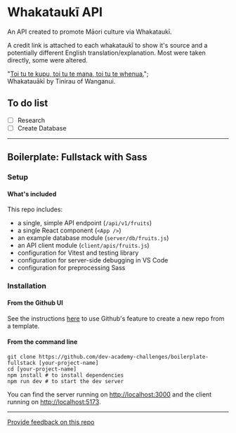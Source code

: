 # Whakataukī API

An API created to promote Māori culture via Whakataukī.

A credit link is attached to each whakataukī to show it's source and a potentially different English translation/explanation. Most were taken directly, some were altered.

"[Toi tu te kupu, toi tu te mana, toi tu te whenua.](https://health.nzdf.mil.nz/your-health/spirituality/te-ao-maori)";  
Whakatauākī by Tinirau of Wanganui.

## To do list
- [ ] Research
- [ ] Create Database

------------------------------------------------------

## Boilerplate: Fullstack with Sass

### Setup

#### What's included

This repo includes:

* a single, simple API endpoint (`/api/v1/fruits`)
* a single React component (`<App />`)
* an example database module (`server/db/fruits.js`)
* an API client module (`client/apis/fruits.js`)
* configuration for Vitest and testing library
* configuration for server-side debugging in VS Code
* configuration for preprocessing Sass

### Installation

#### **From the Github UI**

See the instructions [here](https://docs.github.com/en/free-pro-team@latest/github/creating-cloning-and-archiving-repositories/creating-a-repository-from-a-template) to use Github's feature to create a new repo from a template.

#### **From the command line**

```
git clone https://github.com/dev-academy-challenges/boilerplate-fullstack [your-project-name]
cd [your-project-name]
npm install # to install dependencies
npm run dev # to start the dev server
```

You can find the server running on [http://localhost:3000](http://localhost:3000) and the client running on [http://localhost:5173](http://localhost:5173).

---
[Provide feedback on this repo](https://docs.google.com/forms/d/e/1FAIpQLSfw4FGdWkLwMLlUaNQ8FtP2CTJdGDUv6Xoxrh19zIrJSkvT4Q/viewform?usp=pp_url&entry.1958421517=boilerplate-fullstack)
